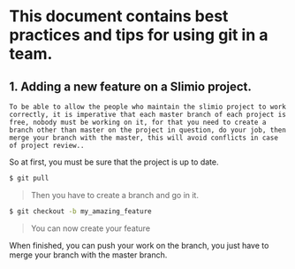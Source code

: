 
# This document contains best practices and tips for using git in a team.

## 1. Adding a new feature on a Slimio project.

`To be able to allow the people who maintain the slimio project to work correctly, it is imperative that each master branch of each project is free, nobody must be working on it, for that you need to create a branch other than master on the project in question, do your job, then merge your branch with the master, this will avoid conflicts in case of project review..`

So at first, you must be sure that the project is up to date.

```bash
$ git pull
```

>Then you have to create a branch and go in it.

```bash
$ git checkout -b my_amazing_feature
```

>You can now create your feature

When finished, you can push your work on the branch, you just have to merge your branch with the master branch.